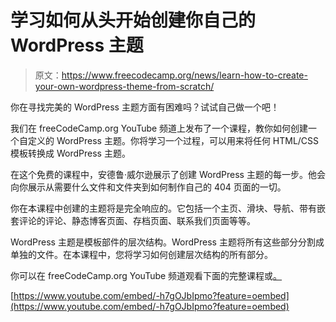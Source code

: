 # 学习如何从头开始创建你自己的 WordPress 主题

> 原文：<https://www.freecodecamp.org/news/learn-how-to-create-your-own-wordpress-theme-from-scratch/>

你在寻找完美的 WordPress 主题方面有困难吗？试试自己做一个吧！

我们在 freeCodeCamp.org YouTube 频道上发布了一个课程，教你如何创建一个自定义的 WordPress 主题。你将学习一个过程，可以用来将任何 HTML/CSS 模板转换成 WordPress 主题。

在这个免费的课程中，安德鲁·威尔逊展示了创建 WordPress 主题的每一步。他会向你展示从需要什么文件和文件夹到如何制作自己的 404 页面的一切。

你在本课程中创建的主题将是完全响应的。它包括一个主页、滑块、导航、带有嵌套评论的评论、静态博客页面、存档页面、联系我们页面等等。

WordPress 主题是模板部件的层次结构。WordPress 主题将所有这些部分分割成单独的文件。在本课程中，您将学习如何创建层次结构的所有部分。

你可以在 freeCodeCamp.org YouTube 频道观看下面的完整课程或[。](https://youtu.be/-h7gOJbIpmo)

[https://www.youtube.com/embed/-h7gOJbIpmo?feature=oembed](https://www.youtube.com/embed/-h7gOJbIpmo?feature=oembed)